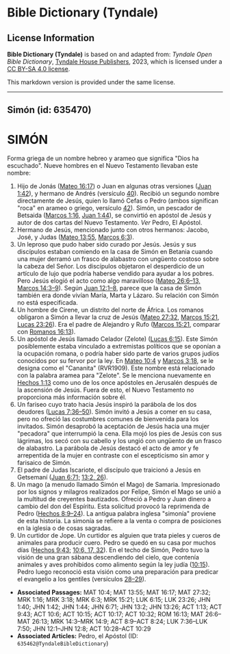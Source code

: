 # Bible Dictionary (Tyndale)

## License Information

**Bible Dictionary (Tyndale)** is based on and adapted from: _Tyndale Open Bible Dictionary_, [Tyndale House Publishers](https://tyndaleopenresources.com/), 2023, which is licensed under a [CC BY-SA 4.0 license](https://creativecommons.org/licenses/by-sa/4.0/legalcode.en).

This markdown version is provided under the same license.



--------------------------------

## Simón (id: 635470)

SIMÓN
=====

Forma griega de un nombre hebreo y arameo que significa "Dios ha escuchado". Nueve hombres en el Nuevo Testamento llevaban este nombre:

1. Hijo de Jonás ([Mateo 16:17](https://ref.ly/Matt16:17)) o Juan en algunas otras versiones ([Juan 1:42](https://ref.ly/John1:42)), y hermano de Andrés (versículo [40](https://ref.ly/John1:40)). Recibió un segundo nombre directamente de Jesús, quien lo llamó Cefas o Pedro (ambos significan "roca" en arameo o griego, versículo [42](https://ref.ly/John1:42)). Simón, un pescador de Betsaida ([Marcos 1:16,](https://ref.ly/Mark1:16) [Juan 1:44](https://ref.ly/John1:44)), se convirtió en apóstol de Jesús y autor de dos cartas del Nuevo Testamento. *Ver* Pedro, El Apóstol.
2. Hermano de Jesús, mencionado junto con otros hermanos: Jacobo, José, y Judas ([Mateo 13:55](https://ref.ly/Matt13:55), [Marcos 6:3](https://ref.ly/Mark6:3)).
3. Un leproso que pudo haber sido curado por Jesús. Jesús y sus discípulos estaban comiendo en la casa de Simón en Betania cuando una mujer derramó un frasco de alabastro con ungüento costoso sobre la cabeza del Señor. Los discípulos objetaron el desperdicio de un artículo de lujo que podría haberse vendido para ayudar a los pobres. Pero Jesús elogió el acto como algo maravilloso ([Mateo 26:6–13,](https://ref.ly/Matt26:6-Matt26:13) [Marcos 14:3](https://ref.ly/Mark14:3-Mark14:9)[–](https://ref.ly/Matt26:6-Matt26:13)[9](https://ref.ly/Mark14:3-Mark14:9)). Según [Juan 12:1](https://ref.ly/John12:1-John12:8)[–](https://ref.ly/Matt26:6-Matt26:13)[8](https://ref.ly/John12:1-John12:8), parece que la casa de Simón también era donde vivían María, Marta y Lázaro. Su relación con Simón no está especificada.
4. Un hombre de Cirene, un distrito del norte de África. Los romanos obligaron a Simón a llevar la cruz de Jesús ([Mateo 27:32](https://ref.ly/Matt27:32), [Marcos 15:21](https://ref.ly/Mark15:21), [Lucas 23:26](https://ref.ly/Luke23:26)). Era el padre de Alejandro y Rufo ([Marcos 15:21](https://ref.ly/Mark15:21), comparar con [Romanos 16:13](https://ref.ly/Rom16:13)).
5. Un apóstol de Jesús llamado Celador (Zelote) ([Lucas 6:15](https://ref.ly/Luke6:15)). Este Simón posiblemente estaba vinculado a extremistas políticos que se oponían a la ocupación romana, o podría haber sido parte de varios grupos judíos conocidos por su fervor por la ley. En [Mateo 10:4](https://ref.ly/Matt10:4) y [Marcos 3:18](https://ref.ly/Mark3:18), se le designa como el "Cananita" (RVR1909\). Este nombre está relacionado con la palabra aramea para "Zelote". Se le menciona nuevamente en [Hechos 1:13](https://ref.ly/Acts1:13) como uno de los once apóstoles en Jerusalén después de la ascensión de Jesús. Fuera de esto, el Nuevo Testamento no proporciona más información sobre él.
6. Un fariseo cuyo trato hacia Jesús inspiró la parábola de los dos deudores ([Lucas 7:36–50](https://ref.ly/Luke7:36-Luke7:50)). Simón invitó a Jesús a comer en su casa, pero no ofreció las costumbres comunes de bienvenida para los invitados. Simón desaprobó la aceptación de Jesús hacia una mujer "pecadora" que interrumpió la cena. Ella mojó los pies de Jesús con sus lágrimas, los secó con su cabello y los ungió con ungüento de un frasco de alabastro. La parábola de Jesús destacó el acto de amor y fe arrepentida de la mujer en contraste con el escepticismo sin amor y farisaico de Simón.
7. El padre de Judas Iscariote, el discípulo que traicionó a Jesús en Getsemaní ([Juan 6:71;](https://ref.ly/John6:71) [13:2, 26](https://ref.ly/John13:2,John13:26)).
8. Un mago (a menudo llamado Simón el Mago) de Samaria. Impresionado por los signos y milagros realizados por Felipe, Simón el Mago se unió a la multitud de creyentes bautizados. Ofreció a Pedro y Juan dinero a cambio del don del Espíritu. Esta solicitud provocó la reprimenda de Pedro ([Hechos 8:9](https://ref.ly/Acts8:9-Acts8:24)[–](https://ref.ly/Matt26:6-Matt26:13)[24](https://ref.ly/Acts8:9-Acts8:24)). La antigua palabra inglesa "simonía" proviene de esta historia. La simonía se refiere a la venta o compra de posiciones en la iglesia o de cosas sagradas.
9. Un curtidor de Jope. Un curtidor es alguien que trata pieles y cueros de animales para producir cuero. Pedro se quedó en su casa por muchos días ([Hechos 9:43;](https://ref.ly/Acts9:43) [10:6, 17, 32](https://ref.ly/Acts10:6,Acts10:17,Acts10:32)). En el techo de Simón, Pedro tuvo la visión de una gran sábana descendiendo del cielo, que contenía animales y aves prohibidos como alimento según la ley judía ([10:15](https://ref.ly/Acts10:15)). Pedro luego reconoció esta visión como una preparación para predicar el evangelio a los gentiles (versículos [28](https://ref.ly/Acts10:28-Acts10:29)[–](https://ref.ly/Matt26:6-Matt26:13)[29](https://ref.ly/Acts10:28-Acts10:29)).

* **Associated Passages:** MAT 10:4; MAT 13:55; MAT 16:17; MAT 27:32; MRK 1:16; MRK 3:18; MRK 6:3; MRK 15:21; LUK 6:15; LUK 23:26; JHN 1:40; JHN 1:42; JHN 1:44; JHN 6:71; JHN 13:2; JHN 13:26; ACT 1:13; ACT 9:43; ACT 10:6; ACT 10:15; ACT 10:17; ACT 10:32; ROM 16:13; MAT 26:6–MAT 26:13; MRK 14:3–MRK 14:9; ACT 8:9–ACT 8:24; LUK 7:36–LUK 7:50; JHN 12:1–JHN 12:8; ACT 10:28–ACT 10:29
* **Associated Articles:** Pedro, el Apóstol (ID: `635462@TyndaleBibleDictionary`)

